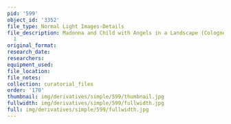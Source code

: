 ```yaml
---
pid: '599'
object_id: '3352'
file_type: Normal Light Images›Details
file_description: Madonna and Child with Angels in a Landscape (Cologne) - Detail
  1
original_format:
research_date:
researchers:
equipment_used:
file_location:
file_notes:
collection: curatorial_files
order: '170'
thumbnail: img/derivatives/simple/599/thumbnail.jpg
fullwidth: img/derivatives/simple/599/fullwidth.jpg
full: img/derivatives/simple/599/fullwidth.jpg
---
```

